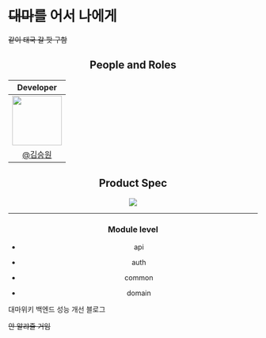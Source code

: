 # <s>대마</s>를 어서 나에게

<s>같이 태국 갈 팟 구함</s>

<div align="center">
  
## People and Roles
|                                                     Developer                                                     |
|:-----------------------------------------------------------------------------------------------------------------:|
| [<img src="https://avatars.githubusercontent.com/u/107746917?s=460&v=4" width="100">](https://github.com/ori0o0p) |
|                                   <a href="https://github.com/ori0o0p">@김승원</a>                                   |

## Product Spec
<img src="https://github.com/daemawiki/daemawiki_back/assets/107746917/bdfb06d5-2953-40e5-bd65-9efab7a77713">

---

### Module level
- api 
  <p></p>
- auth 
  <p></p>
- common
  <p></p>
- domain 
  <p></p>

</div>

대마위키 백엔드 성능 개선 블로그

<s>안 알랴줄 거임</s>
